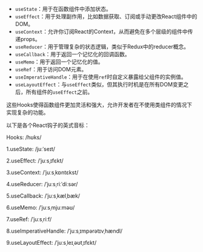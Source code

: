 - `useState`：用于在函数组件中添加状态。
- `useEffect`：用于处理副作用，比如数据获取、订阅或手动更改React组件中的DOM。
- `useContext`：允许你订阅React的Context，从而避免在多个层级的组件中传递props。
- `useReducer`：用于管理复杂的状态逻辑，类似于Redux中的reducer概念。
- `useCallback`：用于返回一个记忆化的回调函数。
- `useMemo`：用于返回一个记忆化的值。
- `useRef`：用于访问DOM元素。
- `useImperativeHandle`：用于在使用`ref`时自定义暴露给父组件的实例值。
- `useLayoutEffect`：与`useEffect`类似，但其执行时机是在所有DOM变更之后，所有组件的`useEffect`之前。

这些Hooks使得函数组件更加灵活和强大，允许开发者在不使用类组件的情况下实现复杂的功能。

以下是各个React钩子的英式音标：
  
Hooks: /hʊks/

1.useState: /juːˈseɪt/

2.useEffect: /ˈjuːsˌɪfɛkt/

3.useContext: /ˈjuːsˌkɒntɛkst/

4.useReducer: /ˈjuːsˌriːˈdiːsər/

5.useCallback: /ˈjuːsˌkælˌbæk/

6.useMemo: /ˈjuːsˌmjuːməʊ/

7.useRef: /ˈjuːsˌriːf/

8.useImperativeHandle: /ˈjuːsˌɪmpərətɪvˌhændl/

9.useLayoutEffect: /ˈjuːsˌleɪˌəʊtˌɪfɛkt/